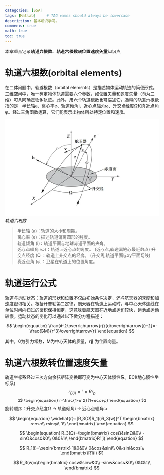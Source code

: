 ```yaml
---
categories: [SSA]
tags: [Matlab]     # TAG names should always be lowercase
description: 基本知识学习。
comments: true
math: true
toc: true
---
```


本章重点记录**轨道六根数**、**轨道六根数转位置速度矢量**知识点

# 轨道六根数(orbital elements)  


在二体问题中，轨道根数（orbital elements）是描述物体运动轨迹的简便形式。三维空间中，唯一确定物体轨迹需要六个参数，如位置矢量和速度矢量（均为三维）可共同确定物体轨迹。此外，用六个轨道根数也可描述它。通常的轨道六根数指的是：半长轴a、离心率e、轨道倾角i、近心点辐角ω、升交点经度Ω和真近点角φ。经过三角函数运算，它们能表示出物体所处特定位置和速度。

![alt text](../pictures/2025-08-07/orbital%20elements.png)
_轨道六根数_

>半长轴 (a)：轨道的大小和周期。  
>离心率 (e)：描述轨道偏离圆形的程度。  
>轨道倾角 (i)：轨道平面与地球赤道平面的夹角。  
>近心点辐角 (ω)：轨道上近心点的角度。  (近心点,轨道离地心最近的点)
>升交点经度 (Ω)：轨道上升交点的经度。  (升交线,轨道平面与xy平面切线)  
>真近点角 (φ)：卫星在轨道上的位置角度。  


# 轨道运行公式  
轨道与运动状态：轨道的形状和位置不仅由初始条件决定，还与航天器的速度和加速度密切相关。根据开普勒第二定律，航天器在轨道上运动时，与中心天体连线在单位时间内扫过的面积保持恒定，这意味着航天器在近地点运动较快，远地点运动较慢。运动状态的变化可以通过以下微分方程描述：

$$
\begin{equation}
    \frac{d^2\overrightarrow{r}}{d\overrightarrow{t}^2}=-\frac{GM}{r^3}\overrightarrow{r}
\end{equation}
$$

其中，G为引力常数，M为中心天体的质量，$\overrightarrow{r}$ 为位置向量。

# 轨道六根数转位置速度矢量
轨道坐标系经过三次方向余弦矩阵变换即可变为中心天体惯性系。ECI(地心惯性坐标系)
$$
\begin{equation}
    r_{ECI}=\widehat{r}=Rr_p
\end{equation}
$$
$$
\begin{equation}
    r=\frac{1-e^2}{1+ecosφ}
\end{equation}
$$
旋转顺序：升交点经度Ω -> 轨道倾角i -> 近心点辐角ω

$$
\begin{equation}
    \widehat{r}=[R_3(Ω)R_1(i)R_3(w)]^T
    \begin{bmatrix}
        rcosφ\\
        rsinφ\\
        0\\
    \end{bmatrix}
\end{equation}
$$

$$
\begin{equation}
    R_3(Ω)=\begin{bmatrix}
        cosΩ&sinΩ&0\\
        -sinΩ&cosΩ&0\\
        0&0&1\\
    \end{bmatrix}R1(i)
\end{equation}
$$

$$
    R_1(i)=\begin{bmatrix}
        1&0&0\\
        0&cosi&sini\\
        0&-sini&cosi\\
    \end{bmatrix}R1(i)
$$

$$
    R_3(w)=\begin{bmatrix}
        cosw&sinw&0\\
        -sinw&cosw&0\\
        0&0&1\\
    \end{bmatrix}
$$